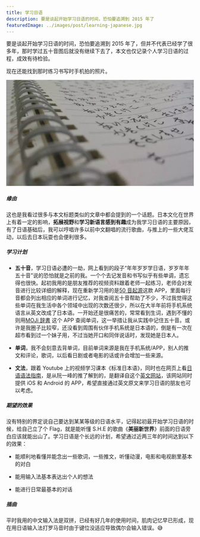 ```yaml
---
title: 学习日语
description: 要是谈起开始学习日语的时间，恐怕要追溯到 2015 年了
featuredImage: ../images/post/learning-japanese.jpg
---
```


要是谈起开始学习日语的时间，恐怕要追溯到 2015 年了，但并不代表已经学了很多年，那时学过五十音图后就没有继续下去了，本文也仅记录个人学习日语的过程，成效有待检验。

现在还能找到那时练习书写时手机拍的照片。

![Leaening Japnaese](../images/post/learning-japanese.jpg)

##### 缘由

这也是我看过很多与本文标题类似的文章中都会提到的一个话题。日本文化在世界上有着一定的影响，**拓展视野**和**学习新语言感到有趣**成为我学习日语的主要原因，有了日语基础后，我可以哼唱许多以前中文翻唱的流行歌曲，与推上的一些大佬互动，以后去日本玩耍也会便利很多。

##### 学习计划

- **五十音**，学习日语必遭的一劫，网上看到的段子“年年岁岁学日语，岁岁年年五十音”说的恐怕就是之前的我。一个个去记发音和书写似乎有些单调，遗忘得也很快。起初我用的是朋友推荐的视频资料跟着老师一起练习，老师会对发音进行比较详细的解释，现在重新学习用的是[50 音起源](https://apps.apple.com/cn/app/50%E9%9F%B3%E8%B5%B7%E6%BA%90/id1439222882)这款 APP，里面每行音都会列出相应的单词进行记忆，对我查阅五十音帮助了不少，不过我觉得这些单词在我生活中各个领域中出现的次数还很少，所以在大半年前将手机系统语言从英文改成了日本语。一开始还是很痛苦的，常常看到生词，遇到不懂的则用[MOJi 辞書](https://apps.apple.com/us/app/moji%E8%BE%9E%E6%9B%B8-%E6%97%A5%E8%AF%AD%E5%AE%9E%E7%94%A8%E8%AF%8D%E5%85%B8/id1021094295) 这个 APP 查阅单词，这一举措让我从实践中记住五十音。或许是我圈子比较窄，还没看到周围有伙伴手机系统是日本语的，倒是有一次在超市看到过一个妹子用，不过当她开口和同伴说话时，发现她是日本人。

- **单词**，我不会刻意去背单词，目前单词来源是我在手机系统/APP，别人的推文和评论，歌词，以后看日剧或者电影的话或许会增加一些来源。

- **文法**，跟着 Youtube 上的视频学习课本《标准日本语》，同时也在网页上看[日语语法指南](https://res.wokanxing.info/jpgramma)，是从阮一峰的推了解到的，是翻译自这个[英文网站](http://www.guidetojapanese.org/learn/grammar)，该网站同时提供 iOS 和 Android 的 APP，希望直接通过英文原文来学习日语的朋友也可以考虑。

##### 期望的效果

没有特别的界定说自己要达到某某等级的日语水平，记得起初最开始学习日语的时候，给自己立了个 Flag，就是能听懂 S.H.E 的歌曲《**美丽新世界**》前面的日语旁白应该就能出山了。学习日语是个长远的计划，希望通过近两三年的时间达到以下的效果：

- 能顺利地看懂并能念出一些歌词，一些推文，听懂动漫，电影和电视剧里基本的对白

- 能用输入法基本表达出个人的想法

- 能进行日常最基本的对话

##### 插曲

平时我用的中文输入法是双拼，已经有好几年的使用时间，肌肉记忆早已形成，现在用日语输入法打罗马音时由于键位没适应导致偶尔会输入错误。😅
